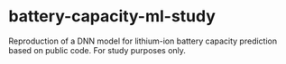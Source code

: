 # battery-capacity-ml-study
Reproduction of a DNN model for lithium-ion battery capacity prediction based on public code. For study purposes only.
